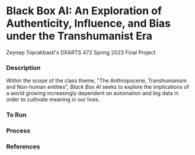# Black Box AI: An Exploration of Authenticity, Influence, and Bias under the Transhumanist Era
Zeynep Toprakbasti's DXARTS 472 Spring 2023 Final Project

### Description
Within the scope of the class theme, "The Anthropocene, Transhumanism and Non-human entities", <em> Black Box AI </em> seeks to explore the implications of a world growing increasingly dependent on automation and big data in order to cultivate meaning in our lives. 


### To Run
### Process
### References
